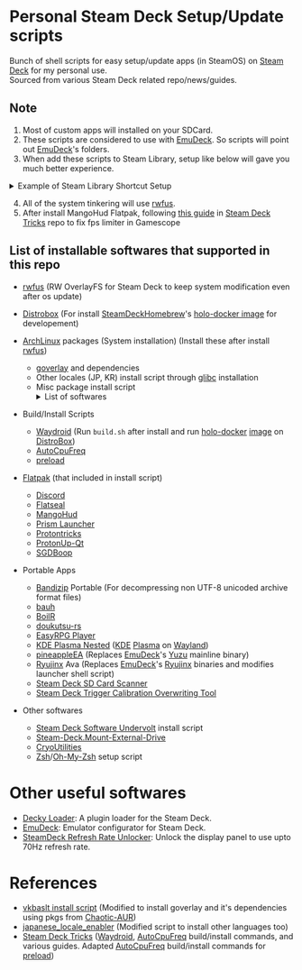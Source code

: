 # Personal Steam Deck Setup/Update scripts

Bunch of shell scripts for easy setup/update apps (in SteamOS) on [Steam Deck](https://store.steampowered.com/steamdeck)  for my personal use.
<br>Sourced from various Steam Deck related repo/news/guides.

## Note

1. Most of custom apps will installed on your SDCard.
2. These scripts are considered to use with [EmuDeck](https://www.emudeck.com). So scripts will point out [EmuDeck](https://www.emudeck.com)'s folders.
3. When add these scripts to Steam Library, setup like below will gave you much better experience.
<details>
    <summary>Example of Steam Library Shortcut Setup</summary>
e.g. Bandizip
<br>
TARGET: env
<br>
START IN: /run/media/mmcblk0p1/customapps/BANDIZIP-PORTABLE/
<br>
LAUNCH OPTIONS: -u LD_PRELOAD konsole --fullscreen --notransparency -e /run/media/mmcblk0p1/customapps/BANDIZIP-PORTABLE/updater.sh
<br>
<br>

Ref: [Steam Deck Tricks: Add konsole (terminal) to Steam Deck UI](https://gitlab.com/popsulfr/steam-deck-tricks#add-konsole-terminal-to-steam-deck-ui)
</details>

4. All of the system tinkering will use [rwfus](https://github.com/ValShaped/rwfus).
5. After install MangoHud Flatpak, following [this guide](https://gitlab.com/popsulfr/steam-deck-tricks#gamescope-fps-limiter-not-working-on-flatpaks) in [Steam Deck Tricks](https://gitlab.com/popsulfr/steam-deck-tricks) repo to fix fps limiter in Gamescope

## List of installable softwares that supported in this repo

* [rwfus](https://github.com/ValShaped/rwfus) (RW OverlayFS for Steam Deck to keep system modification even after os update)
* [Distrobox](https://github.com/89luca89/distrobox) (For install [SteamDeckHomebrew](https://github.com/SteamDeckHomebrew)'s [holo-docker image](https://github.com/SteamDeckHomebrew/holo-docker) for developement)

* [ArchLinux](https://archlinux.org/) packages (System installation) (Install these after install [rwfus](https://github.com/ValShaped/rwfus))
  * [goverlay](https://github.com/benjamimgois/goverlay) and dependencies
  * Other locales (JP, KR) install script through [glibc](https://www.gnu.org/software/libc) installation
  * Misc package install script
            <details>
                <summary>List of softwares</summary>
                * [paru](https://github.com/Morganamilo/paru)
                <br>* [aria2](http://aria2.sourceforge.net/)
                <br>* [fakeroot](https://tracker.debian.org/pkg/fakeroot)
                <br>* [gcc](https://gcc.gnu.org/)
                <br>* [libadwaita](https://gnome.pages.gitlab.gnome.org/libadwaita/)
                <br>* [make](https://www.gnu.org/software/make)
                <br>* [npm](https://www.npmjs.com/)
                <br>* [pnpm](https://github.com/pnpm/pnpm)
                <br>* [Visual Studio Code](https://code.visualstudio.com/)
                <br>* [xdelta3](http://xdelta.org/)
            </details>

* Build/Install Scripts
  * [Waydroid](https://github.com/waydroid) (Run ```build.sh``` after install and run [holo-docker](https://github.com/SteamDeckHomebrew/holo-docker) [image](https://github.com/SteamDeckHomebrew/holo-docker/pkgs/container/holo-base) on [DistroBox](https://github.com/89luca89/distrobox))
  * [AutoCpuFreq](https://github.com/AdnanHodzic/auto-cpufreq)
  * [preload](http://sourceforge.net/projects/preload)

* [Flatpak](https://flatpak.org/) (that included in install script)
  * [Discord](https://discord.com/)
  * [Flatseal](https://github.com/tchx84/Flatseal)
  * [MangoHud](https://github.com/flightlessmango/MangoHud)
  * [Prism Launcher](https://github.com/PrismLauncher/PrismLauncher)
  * [Protontricks](https://github.com/Matoking/protontricks)
  * [ProtonUp-Qt](https://github.com/DavidoTek/ProtonUp-Qt)
  * [SGDBoop](https://www.steamgriddb.com/boop)

* Portable Apps
  * [Bandizip](https://en.bandisoft.com/bandizip/) Portable (For decompressing non UTF-8 unicoded archive format files)
  * [bauh](https://github.com/vinifmor/bauh)
  * [BoilR](https://github.com/PhilipK/BoilR)
  * [doukutsu-rs](https://github.com/doukutsu-rs/doukutsu-rs)
  * [EasyRPG Player](https://easyrpg.org/player/downloads/#release-linux)
  * [KDE Plasma Nested](https://gist.github.com/davidedmundson/8e1732b2c8b539fd3e6ab41a65bcab74) ([KDE](https://kde.org/) [Plasma](https://kde.org/plasma-desktop/) on [Wayland](https://wayland.freedesktop.org/))
  * [pineappleEA](https://github.com/pineappleEA/pineapple-src) (Replaces [EmuDeck](https://www.emudeck.com)'s [Yuzu](https://yuzu-emu.org/) mainline binary)
  * [Ryujinx](https://github.com/Ryujinx/Ryujinx) Ava (Replaces [EmuDeck](https://www.emudeck.com)'s [Ryujinx](https://ryujinx.org/) binaries and modifies launcher shell script)
  * [Steam Deck SD Card Scanner](https://github.com/ddotthomas/SteamDeck_SD_Card_Scanner)
  * [Steam Deck Trigger Calibration Overwriting Tool](https://github.com/kasvtv/steam_deck_overwrite_trigger_cal)

* Other softwares
  * [Steam Deck Software Undervolt](https://github.com/KyleGospo/Steam-Deck-Software-Undervolt/) install script
  * [Steam-Deck.Mount-External-Drive](https://github.com/scawp/Steam-Deck.Mount-External-Drive)
  * [CryoUtilities](https://github.com/CryoByte33/steam-deck-utilities)
  * [Zsh](https://www.zsh.org/)/[Oh-My-Zsh](https://ohmyz.sh/) setup script

# Other useful softwares

* [Decky Loader](https://github.com/SteamDeckHomebrew/decky-loader): A plugin loader for the Steam Deck. 
* [EmuDeck](https://www.emudeck.com): Emulator configurator for Steam Deck.
* [SteamDeck Refresh Rate Unlocker](https://github.com/ryanrudolfoba/SteamDeck-RefreshRateUnlocker): Unlock the display panel to use upto 70Hz refresh rate.

# References

* [vkbaslt install script](https://github.com/simons-public/steam-deck-vkbasalt-install) (Modified to install goverlay and it's dependencies using pkgs from [Chaotic-AUR](https://aur.chaotic.cx/))
* [japanese_locale_enabler](https://gist.github.com/XargonWan/cc660daf92c224b7241cbf5a2bf12c47) (Modified script to install other languages too)
* [Steam Deck Tricks](https://gitlab.com/popsulfr/steam-deck-tricks) ([Waydroid](https://github.com/waydroid/waydroid), [AutoCpuFreq](https://github.com/AdnanHodzic/auto-cpufreq) build/install commands, and various guides. Adapted [AutoCpuFreq](https://github.com/AdnanHodzic/auto-cpufreq) build/install commands for [preload](http://sourceforge.net/projects/preload))
